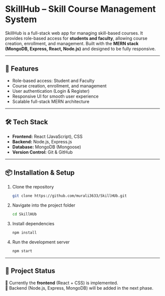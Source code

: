 
# SkillHub – Skill Course Management System  

SkillHub is a full-stack web app for managing skill-based courses. It provides role-based access for **students and faculty**, allowing course creation, enrollment, and management. Built with the **MERN stack (MongoDB, Express, React, Node.js)** and designed to be fully responsive.  

---

## 🚀 Features  
- Role-based access: Student and Faculty
- Course creation, enrollment, and management  
- User authentication (Login & Register)  
- Responsive UI for smooth user experience  
- Scalable full-stack MERN architecture  

---

## 🛠️ Tech Stack  
- **Frontend:** React (JavaScript), CSS  
- **Backend:** Node.js, Express.js  
- **Database:** MongoDB (Mongoose)  
- **Version Control:** Git & GitHub  

---

## 📦 Installation & Setup  

1. Clone the repository  
   ```bash
   git clone https://github.com/murali3633/SkillHUb.git


2. Navigate into the project folder

   ```bash
   cd SkillHUb
   ```

3. Install dependencies

   ```bash
   npm install
   ```

4. Run the development server

   ```bash
   npm start
   ```
---

## 📌 Project Status

 🔹 Currently the **frontend** (React + CSS) is implemented.  
 🔹 Backend (Node.js, Express, MongoDB) will be added in the next phase.  






